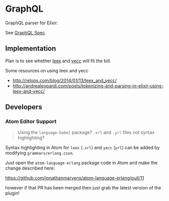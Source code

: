 GraphQL
=======

GraphQL parser for Elixir.

See [GraphQL Spec](http://facebook.github.io/graphql/)

Implementation
--------------

Plan is to see whether [leex](http://erlang.org/doc/man/leex.html) and [yecc](http://erlang.org/doc/man/yecc.html) will fit the bill.

Some resources on using leex and yecc

* http://relops.com/blog/2014/01/13/leex_and_yecc/
* http://andrealeopardi.com/posts/tokenizing-and-parsing-in-elixir-using-leex-and-yecc/


Developers
----------

### Atom Editor Support

>  Using the `language-babel` package? `.xrl` and `.yrl` files not syntax highlighting?

Syntax highlighting in Atom for `leex` (`.xrl`) and `yecc` (`yrl`) can be added by modifying `grammars/erlang.cson`.

Just open the `atom-language-erlang` package code in Atom and make the change described here:

https://github.com/jonathanmarvens/atom-language-erlang/pull/11

however if that PR has been merged then just grab the latest version of the plugin!
